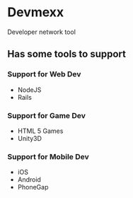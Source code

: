 Devmexx
=======

Developer network tool

## Has some tools to support

### Support for Web Dev
* NodeJS
* Rails

### Support for Game Dev
* HTML 5 Games
* Unity3D

### Support for Mobile Dev
* iOS
* Android
* PhoneGap
